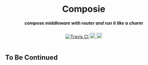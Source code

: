 <h1 align="center">Composie</h1>

<h5 align="center">compose middleware with router and run it like a charm </h5>
<div align="center">
  <a href="https://travis-ci.org/evecalm/composie">
    <img src="https://travis-ci.org/evecalm/composie.svg?branch=master" alt="Travis CI">
  </a>
  <a href="#readme">
    <img src="https://badge.fury.io/js/composie.svg" alt="npm version" height="18">
  </a>
  <a href="https://www.npmjs.com/package/composie">
    <img src="https://img.shields.io/npm/dm/composie.svg" alt="npm version" height="18">
  </a>
</div>

<br>

## To Be Continued
